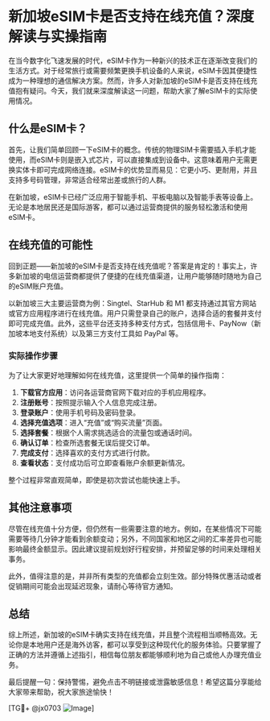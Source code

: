 # 新加坡eSIM卡是否支持在线充值？深度解读与实操指南

在当今数字化飞速发展的时代，eSIM卡作为一种新兴的技术正在逐渐改变我们的生活方式。对于经常旅行或需要频繁更换手机设备的人来说，eSIM卡因其便捷性成为一种理想的通信解决方案。然而，许多人对新加坡的eSIM卡是否支持在线充值抱有疑问。今天，我们就来深度解读这一问题，帮助大家了解eSIM卡的实际使用情况。

## 什么是eSIM卡？

首先，让我们简单回顾一下eSIM卡的概念。传统的物理SIM卡需要插入手机才能使用，而eSIM卡则是嵌入式芯片，可以直接集成到设备中。这意味着用户无需更换实体卡即可完成网络连接。eSIM卡的优势显而易见：它更小巧、更耐用，并且支持多号码管理，非常适合经常出差或旅行的人群。

在新加坡，eSIM卡已经广泛应用于智能手机、平板电脑以及智能手表等设备上。无论是本地居民还是国际游客，都可以通过运营商提供的服务轻松激活和使用eSIM卡。

## 在线充值的可能性

回到正题——新加坡的eSIM卡是否支持在线充值呢？答案是肯定的！事实上，许多新加坡的电信运营商都提供了便捷的在线充值渠道，让用户能够随时随地为自己的eSIM账户充值。

以新加坡三大主要运营商为例：Singtel、StarHub 和 M1 都支持通过其官方网站或官方应用程序进行在线充值。用户只需登录自己的账户，选择合适的套餐并支付即可完成充值。此外，这些平台还支持多种支付方式，包括信用卡、PayNow（新加坡本地支付系统）以及第三方支付工具如 PayPal 等。

### 实际操作步骤

为了让大家更好地理解如何在线充值，这里提供一个简单的操作指南：

1. **下载官方应用**：访问各运营商官网下载对应的手机应用程序。
2. **注册账号**：按照提示输入个人信息完成注册。
3. **登录账户**：使用手机号码及密码登录。
4. **选择充值选项**：进入“充值”或“购买流量”页面。
5. **选择套餐**：根据个人需求挑选适合的流量包或通话时间。
6. **确认订单**：检查所选套餐无误后提交订单。
7. **完成支付**：选择喜欢的支付方式进行付款。
8. **查看状态**：支付成功后可立即查看账户余额更新情况。

整个过程非常直观简单，即使是初次尝试也能快速上手。

## 其他注意事项

尽管在线充值十分方便，但仍然有一些需要注意的地方。例如，在某些情况下可能需要等待几分钟才能看到余额变动；另外，不同国家和地区之间的汇率差异也可能影响最终金额显示。因此建议提前规划好行程安排，并预留足够的时间来处理相关事务。

此外，值得注意的是，并非所有类型的充值都会立刻生效。部分特殊优惠活动或者促销期间可能会出现延迟现象，请耐心等待官方通知。

## 总结

综上所述，新加坡的eSIM卡确实支持在线充值，并且整个流程相当顺畅高效。无论你是本地用户还是海外访客，都可以享受到这种现代化的服务体验。只要掌握了正确的方法并遵循上述指引，相信每位朋友都能够顺利地为自己或他人办理充值业务。

最后提醒一句：保持警惕，避免点击不明链接或泄露敏感信息！希望这篇分享能给大家带来帮助，祝大家旅途愉快！

[TG💪+ @jx0703 ![Image](https://github.com/user-attachments/assets/dbca1d08-cadb-493c-b0ec-ad6f7a83f270)]